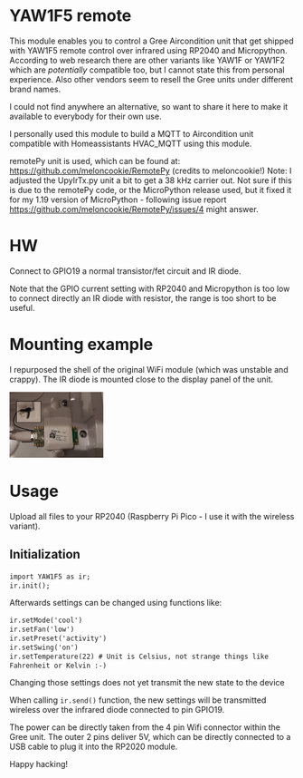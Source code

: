 # YAW1F5 remote

This module enables you to control a Gree Aircondition unit that get shipped with YAW1F5 remote control over infrared using RP2040 and Micropython. According to web research there are other variants like YAW1F or YAW1F2 which are *potentially* compatible too, but I cannot state this from personal experience. Also other vendors seem to resell the Gree units under different brand names.

I could not find anywhere an alternative, so want to share it here to make it available to everybody for their own use.

I personally used this module to build a MQTT to Aircondition unit compatible with Homeassistants HVAC_MQTT using this module.

remotePy unit is used, which can be found at: https://github.com/meloncookie/RemotePy  (credits to meloncookie!)
Note: I adjusted the UpyIrTx.py unit a bit to get a 38 kHz carrier out. Not sure if this is due to the remotePy code, or the MicroPython release used, but it fixed it for my 1.19 version of MicroPython - following issue report https://github.com/meloncookie/RemotePy/issues/4 might answer.

# HW

Connect to GPIO19 a normal transistor/fet circuit and IR diode.

Note that the GPIO current setting with RP2040 and Micropython is too low to connect directly an IR diode with resistor, the range is too short to be useful.

# Mounting example

I repurposed the shell of the original WiFi module (which was unstable and crappy). The IR diode is mounted close to the display panel of the unit.

<img src="https://github.com/xyphro/YAW1F5_remote/raw/main/MountingExample.png" width=33% height=33%>

# Usage
Upload all files to your RP2040 (Raspberry Pi Pico - I use it with the wireless variant).

## Initialization
```
import YAW1F5 as ir;
ir.init(); 
```

Afterwards settings can be changed using functions like:

```
ir.setMode('cool')
ir.setFan('low')
ir.setPreset('activity')
ir.setSwing('on')
ir.setTemperature(22) # Unit is Celsius, not strange things like Fahrenheit or Kelvin :-)
```
Changing those settings does not yet transmit the new state to the device

When calling ```ir.send()``` function, the new settings will be transmitted wireless over the infrared diode connected to pin GPIO19.

The power can be directly taken from the 4 pin Wifi connector within the Gree unit. The outer 2 pins deliver 5V, which can be directly connected to a USB cable to plug it into the RP2020 module.

Happy hacking!
